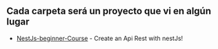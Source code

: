 ## Cada carpeta será un proyecto que vi en algún lugar


- [NestJs-beginner-Course] - Create an Api Rest with nestJs!




   [NestJs-beginner-Course]: <https://www.youtube.com/watch?v=GHTA143_b-s>

